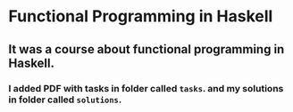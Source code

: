 # Functional Programming in Haskell  
## It was a course about functional programming in Haskell.  
### I added PDF with tasks in folder called `tasks`. and my solutions in folder called `solutions`.  